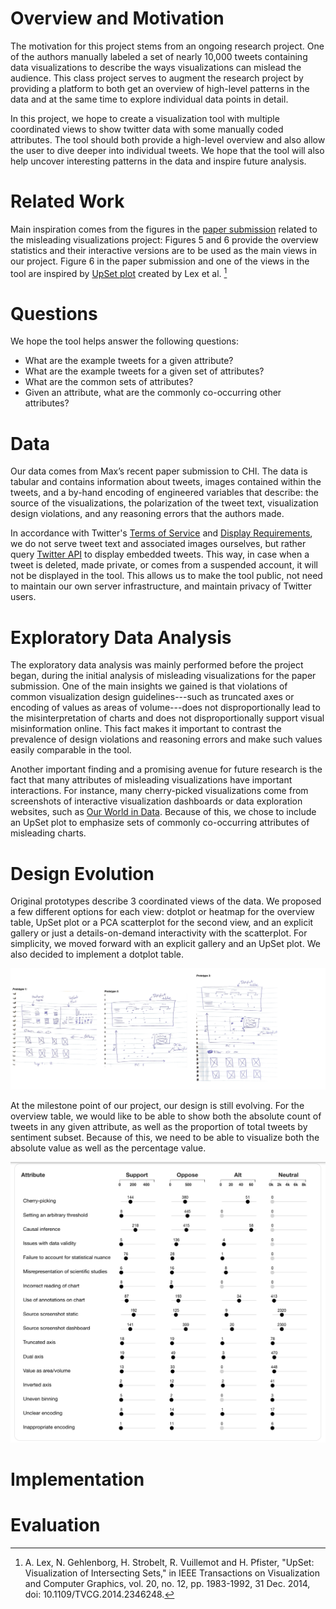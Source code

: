 # Overview and Motivation

The motivation for this project stems from an ongoing research project. One of the authors manually labeled a set of nearly 10,000 tweets containing data visualizations to describe the ways visualizations can mislead the audience. This class project serves to augment the research project by providing a platform to both get an overview of high-level patterns in the data and at the same time to explore individual data points in detail.

In this project, we hope to create a visualization tool with multiple coordinated views to show twitter data with some manually coded attributes. The tool should both provide a high-level overview and also allow the user to dive deeper into individual tweets. We hope that the tool will also help uncover interesting patterns in the data and inspire future analysis.

# Related Work

Main inspiration comes from the figures in the [paper submission](10.31219/osf.io/ky6th) related to the misleading visualizations project: Figures 5 and 6 provide the overview statistics and their interactive versions are to be used as the main views in our project. Figure 6 in the paper submission and one of the views in the tool are inspired by [UpSet plot](https://upset.app) created by Lex et al. [^1]

[^1]: A. Lex, N. Gehlenborg, H. Strobelt, R. Vuillemot and H. Pfister, "UpSet: Visualization of Intersecting Sets," in IEEE Transactions on Visualization and Computer Graphics, vol. 20, no. 12, pp. 1983-1992, 31 Dec. 2014, doi: 10.1109/TVCG.2014.2346248.

# Questions

We hope the tool helps answer the following questions:
- What are the example tweets for a given attribute?
- What are the example tweets for a given set of attributes?
- What are the common sets of attributes?
- Given an attribute, what are the commonly co-occurring other attributes?

# Data

Our data comes from Max’s recent paper submission to CHI. The data is tabular and contains information about tweets, images contained within the tweets, and a by-hand encoding of engineered variables that describe: the source of the visualizations, the polarization of the tweet text, visualization design violations, and any reasoning errors that the authors made.

In accordance with Twitter's [Terms of Service](https://developer.twitter.com/en/developer-terms/policy) and [Display Requirements](https://developer.twitter.com/en/developer-terms/display-requirements), we do not serve tweet text and associated images ourselves, but rather query [Twitter API](https://developer.twitter.com/en/docs/twitter-for-websites/oembed-api#item1) to display embedded tweets. This way, in case when a tweet is deleted, made private, or comes from a suspended account, it will not be displayed in the tool. This allows us to make the tool public, not need to maintain our own server infrastructure, and maintain privacy of Twitter users.

# Exploratory Data Analysis

The exploratory data analysis was mainly performed before the project began, during the initial analysis of misleading visualizations for the paper submission. One of the main insights we gained is that violations of common visualization design guidelines---such as truncated axes or encoding of values as areas of volume---does not disproportionally lead to the misinterpretation of charts and does not disproportionally support visual misinformation online. This fact makes it important to contrast the prevalence of design violations and reasoning errors and make such values easily comparable in the tool.

Another important finding and a promising avenue for future research is the fact that many attributes of misleading visualizations have important interactions. For instance, many cherry-picked visualizations come from screenshots of interactive visualization dashboards or data exploration websites, such as [Our World in Data](https://ourworldindata.org/). Because of this, we chose to include an UpSet plot to emphasize sets of commonly co-occurring attributes of misleading charts.

# Design Evolution

Original prototypes describe 3 coordinated views of the data. We proposed a few different options for each view: dotplot or heatmap for the overview table, UpSet plot or a PCA scatterplot for the second view, and an explicit gallery or just a details-on-demand interactivity with the scatterplot. For simplicity, we moved forward with an explicit gallery and an UpSet plot. We also decided to implement a dotplot table.

![Image of the first three iterations of prototypes.](./images/prototype_sketches.png)

At the milestone point of our project, our design is still evolving. For the overview table, we would like to be able to show both the absolute count of tweets in any given attribute, as well as the proportion of total tweets by sentiment subset. Because of this, we need to be able to visualize both the absolute value as well as the percentage value.

![Image of the first overview table design.](./images/table_dot.png)

# Implementation


# Evaluation
